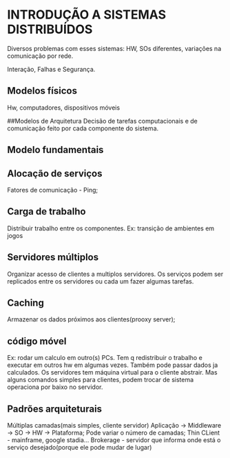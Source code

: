 # INTRODUÇÃO A SISTEMAS DISTRIBUÍDOS

Diversos problemas com esses sistemas:  HW, SOs diferentes, variações na comunicação por rede.

Interação, Falhas e Segurança.

## Modelos físicos
  Hw, computadores, dispositivos móveis
  
##Modelos de Arquitetura
  Decisão de tarefas computacionais e de comunicação feito por cada componente do sistema.
  
  
## Modelo fundamentais
  
## Alocação de serviços
Fatores de comunicação - Ping;

## Carga de trabalho
Distribuir trabalho entre os componentes. Ex: transição de ambientes em jogos

## Servidores múltiplos
Organizar acesso de clientes a multiplos servidores. Os serviços podem ser replicados entre os servidores ou cada um fazer algumas tarefas.

## Caching
Armazenar os dados próximos aos clientes(prooxy server);

## código móvel
Ex: rodar um calculo em outro(s) PCs. Tem q redistribuir o trabalho e executar em outros hw em algumas vezes. 
Também pode passar dados ja calculados.
Os servidores tem máquina virtual para o cliente abstrair. Mas alguns comandos simples para clientes, podem trocar de sistema operaciona por baixo no servidor. 

## Padrões arquiteturais
Múltiplas camadas(mais simples, cliente servidor)
Aplicação -> Middleware -> SO -> HW -> Plataforma;
Pode variar o número de camadas;
Thin CLient - mainframe, google stadia...
Brokerage - servidor que informa onde está o serviço desejado(porque ele pode mudar de lugar)


